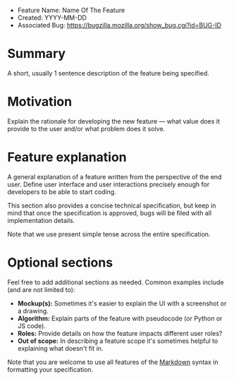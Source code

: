 - Feature Name: Name Of The Feature
- Created: YYYY-MM-DD
- Associated Bug: https://bugzilla.mozilla.org/show_bug.cgi?id=BUG-ID

# Summary

A short, usually 1 sentence description of the feature being specified.

# Motivation

Explain the rationale for developing the new feature — what value does it provide to the user and/or what problem does it solve.

# Feature explanation

A general explanation of a feature written from the perspective of the end user. Define user interface and user interactions precisely enough for developers to be able to start coding.

This section also provides a concise technical specification, but keep in mind that once the specification is approved, bugs will be filed with all implementation details.

Note that we use present simple tense across the entire specification.

# Optional sections

Feel free to add additional sections as needed. Common examples include (and are not limited to):

- **Mockup(s):** Sometimes it's easier to explain the UI with a screenshot or a drawing.
- **Algorithm:** Explain parts of the feature with pseudocode (or Python or JS code).
- **Roles:** Provide details on how the feature impacts different user roles?
- **Out of scope:** In describing a feature scope it's sometimes helpful to explaining what doesn't fit in.

Note that you are welcome to use all features of the [Markdown](https://guides.github.com/features/mastering-markdown/) syntax in formatting your specification.
